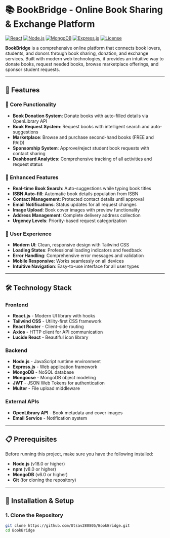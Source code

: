 # 📚 BookBridge - Online Book Sharing & Exchange Platform 
[![React](https://img.shields.io/badge/React-18.0+-blue.svg)](https://reactjs.org/) 
[![Node.js](https://img.shields.io/badge/Node.js-18.0+-green.svg)](https://nodejs.org/) 
[![MongoDB](https://img.shields.io/badge/MongoDB-6.0+-brightgreen.svg)](https://www.mongodb.com/) 
[![Express.js](https://img.shields.io/badge/Express.js-4.18+-lightgrey.svg)](https://expressjs.com/) 
[![License](https://img.shields.io/badge/License-MIT-yellow.svg)](LICENSE) 

**BookBridge** is a comprehensive online platform that connects book lovers, students, and donors through book sharing, donation, and exchange services. Built with modern web technologies, it provides an intuitive way to donate books, request needed books, browse marketplace offerings, and sponsor student requests.

---

## 🌟 Features
### 📖 Core Functionality
- **Book Donation System**: Donate books with auto-filled details via OpenLibrary API  
- **Book Request System**: Request books with intelligent search and auto-suggestions  
- **Marketplace**: Browse and purchase second-hand books (FREE and PAID)  
- **Sponsorship System**: Approve/reject student book requests with contact sharing  
- **Dashboard Analytics**: Comprehensive tracking of all activities and request status  

### 🚀 Enhanced Features
- **Real-time Book Search**: Auto-suggestions while typing book titles  
- **ISBN Auto-fill**: Automatic book details population from ISBN  
- **Contact Management**: Protected contact details until approval  
- **Email Notifications**: Status updates for all request changes  
- **Image Upload**: Book cover images with preview functionality  
- **Address Management**: Complete delivery address collection  
- **Urgency Levels**: Priority-based request categorization  

### 🎨 User Experience
- **Modern UI**: Clean, responsive design with Tailwind CSS  
- **Loading States**: Professional loading indicators and feedback  
- **Error Handling**: Comprehensive error messages and validation  
- **Mobile Responsive**: Works seamlessly on all devices  
- **Intuitive Navigation**: Easy-to-use interface for all user types  

---

## 🛠️ Technology Stack
### Frontend
- **React.js** - Modern UI library with hooks  
- **Tailwind CSS** - Utility-first CSS framework  
- **React Router** - Client-side routing  
- **Axios** - HTTP client for API communication  
- **Lucide React** - Beautiful icon library  

### Backend
- **Node.js** - JavaScript runtime environment  
- **Express.js** - Web application framework  
- **MongoDB** - NoSQL database  
- **Mongoose** - MongoDB object modeling  
- **JWT** - JSON Web Tokens for authentication  
- **Multer** - File upload middleware  

### External APIs
- **OpenLibrary API** - Book metadata and cover images  
- **Email Service** - Notification system  

---

## 📋 Prerequisites
Before running this project, make sure you have the following installed:
- **Node.js** (v18.0 or higher)  
- **npm** (v8.0 or higher)  
- **MongoDB** (v6.0 or higher)  
- **Git** (for cloning the repository)  

---

## 🚀 Installation & Setup

### 1. Clone the Repository
```bash
git clone https://github.com/Utsav280805/BookBridge.git
cd BookBridge

